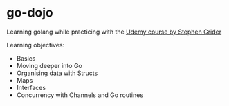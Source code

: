 # go-dojo
Learning golang while practicing with the [Udemy course by Stephen Grider](https://www.udemy.com/course/go-the-complete-developers-guide/)

Learning objectives:
- Basics
- Moving deeper into Go
- Organising data with Structs
- Maps
- Interfaces
- Concurrency with Channels and Go routines

